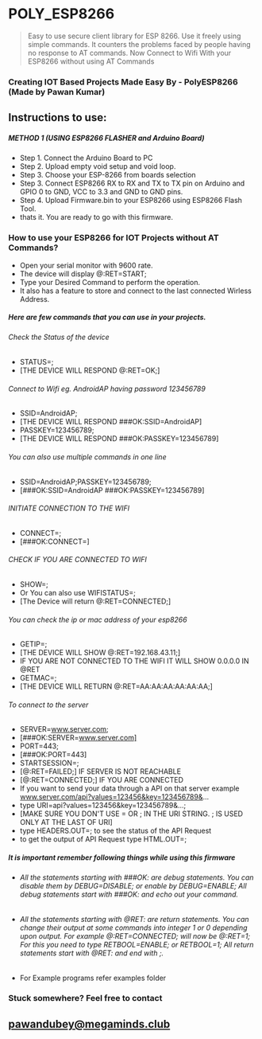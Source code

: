 
# POLY_ESP8266
>Easy to use secure client library for ESP 8266. Use it freely using simple commands.
>It counters the problems faced by people having no response to AT commands.
>Now Connect to Wifi With your ESP8266 without using AT Commands
### Creating IOT Based Projects Made Easy By - PolyESP8266 (Made by Pawan Kumar)
## Instructions to use:
##### METHOD 1 (USING ESP8266 FLASHER and Arduino Board)
- Step 1. Connect the Arduino Board to PC
- Step 2. Upload empty void setup and void loop.
- Step 3. Choose your ESP-8266 from boards selection
- Step 3. Connect ESP8266 RX to RX and TX to TX pin on Arduino and GPIO 0 to GND, VCC to 3.3 and GND to GND pins.
- Step 4. Upload Firmware.bin to your ESP8266 using ESP8266 Flash Tool.
- thats it. You are ready to go with this firmware.
### How to use your ESP8266 for IOT Projects without AT Commands?
- Open your serial monitor with 9600 rate.
- The device will display @:RET=START;
- Type your Desired Command to perform the operation.
- It also has a feature to store and connect to the last connected Wirless Address.
##### Here are few commands that you can use in your projects.
###### Check the Status of the device
- STATUS=;
- [THE DEVICE WILL RESPOND @:RET=OK;]
###### Connect to Wifi eg. AndroidAP having password 123456789
- SSID=AndroidAP;
- [THE DEVICE WILL RESPOND ###OK:SSID=AndroidAP]
- PASSKEY=123456789;
- [THE DEVICE WILL RESPOND ###OK:PASSKEY=123456789]
###### You can also use multiple commands in one line
- SSID=AndroidAP;PASSKEY=123456789;
- [###OK:SSID=AndroidAP
###OK:PASSKEY=123456789]
###### INITIATE CONNECTION TO THE WIFI
- CONNECT=;
- [###OK:CONNECT=]
###### CHECK IF YOU ARE CONNECTED TO WIFI
- SHOW=;
- Or You can also use WIFISTATUS=;
- [The Device will return @:RET=CONNECTED;]
###### You can check the ip or mac address of your esp8266
- GETIP=;
- [THE DEVICE WILL SHOW @:RET=192.168.43.11;]
- IF YOU ARE NOT CONNECTED TO THE WIFI IT WILL SHOW 0.0.0.0 IN @RET
- GETMAC=;
- [THE DEVICE WILL RETURN @:RET=AA:AA:AA:AA:AA:AA;]
###### To connect to the server
- SERVER=www.server.com;
- [###OK:SERVER=www.server.com]
- PORT=443;
- [###OK:PORT=443]
- STARTSESSION=;
- [@:RET=FAILED;] IF SERVER IS NOT REACHABLE
- [@:RET=CONNECTED;] IF YOU ARE CONNECTED
- If you want to send your data through a API on that server example www.server.com/api?values=123456&key=123456789&...
- type URI=api?values=123456&key=123456789&...;
- [MAKE SURE YOU DON'T USE = OR ; IN THE URI STRING. ; IS USED ONLY AT THE LAST OF URI]
- type HEADERS.OUT=; to see the status of the API Request
- to get the output of API Request type HTML.OUT=;
##### It is important remember following things while using this firmware
- ###### All the statements starting with ###OK: are debug statements. You can disable them by DEBUG=DISABLE; or enable by DEBUG=ENABLE; All debug statements start with ###OK: and echo out your command.
- ###### All the statements starting with @RET: are return statements. You can change their output at some commands into integer 1 or 0 depending upon output. For example @:RET=CONNECTED; will now be @:RET=1; For this you need to type RETBOOL=ENABLE; or RETBOOL=1; All return statements start with @RET: and end with ;.

- For Example programs refer examples folder

### Stuck somewhere? Feel free to contact 
## pawandubey@megaminds.club
